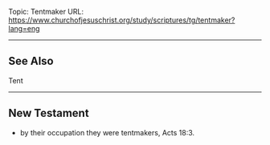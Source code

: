 Topic: Tentmaker
URL: https://www.churchofjesuschrist.org/study/scriptures/tg/tentmaker?lang=eng

---

## See Also

Tent

---

## New Testament

- by their occupation they were tentmakers, Acts 18:3.

